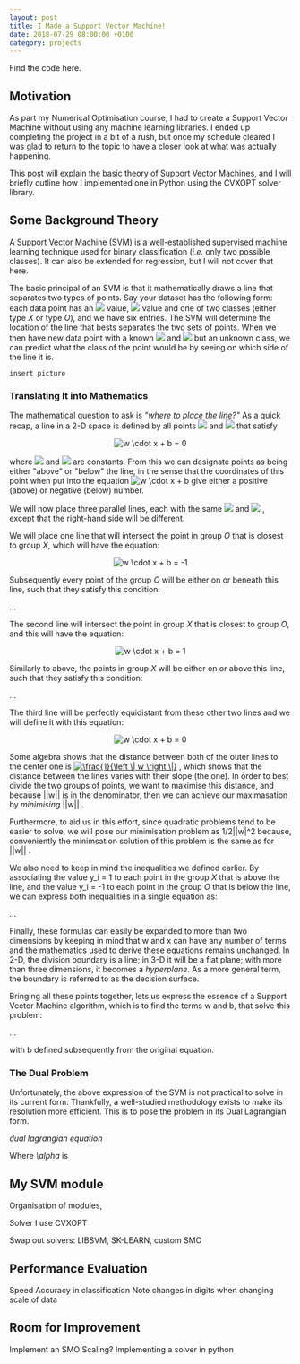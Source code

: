 ```yaml
---
layout: post
title: I Made a Support Vector Machine!
date: 2018-07-29 08:00:00 +0100
category: projects
---
```


Find the code here.

## Motivation
As part my Numerical Optimisation course, I had to create a
Support Vector Machine without using any machine learning libraries.
I ended up completing the project in a bit of a rush, but once
my schedule cleared I was glad to return to the topic to have a
closer look at what was actually happening.

This post will explain the basic theory of Support Vector Machines,
and I will briefly outline how I implemented one in Python 
using the CVXOPT solver library.

## Some Background Theory
A Support Vector Machine (SVM) is a well-established supervised
machine learning technique used for binary classification (_i.e._ 
only two possible classes). It can also be extended for regression,
but I will not cover that here.

The basic principal of an SVM is that it mathematically draws a line
that separates two types of points. Say your dataset has the following
form: each data point has an 
<img src="https://latex.codecogs.com/gif.latex?x_1"/> <!-- x_1 -->
value, 
<img src="https://latex.codecogs.com/gif.latex?x_2"/> <!-- x_2 -->
value and one of two classes (either type _X_ or type _O_), and we have six
entries. The SVM will determine the location of the line that bests separates 
the two sets of points. When we then have new data point with a known
<img src="https://latex.codecogs.com/gif.latex?x_1"/> <!-- x_1 -->
and 
<img src="https://latex.codecogs.com/gif.latex?x_2"/> <!-- x_2 -->
but an unknown class, we can predict what the class of the point would be
by seeing on which side of the line it is.

```insert picture``` 
 <!-- diagram of 3 x's and 3 o's and a line separating them + 
 arrows pointing to what is what (including an arrow pointing
 at an unknown point and predicting what it is -->

### Translating It into Mathematics
The mathematical question to ask is _"where to place the line?"_ As a quick
recap, a line in a 2-D space is defined by all points
<img src="https://latex.codecogs.com/gif.latex?x_1"/> <!-- x_1 -->
and
<img src="https://latex.codecogs.com/gif.latex?x_2"/> <!-- x_2 -->
that satisfy

<p style="text-align: center;">
<img src="https://latex.codecogs.com/gif.latex?w&space;\cdot&space;x&space;&plus;&space;b&space;=&space;0" title="w \cdot x + b = 0" />
</p>

where
<img src="https://latex.codecogs.com/gif.latex?w"/> <!-- w -->
and
<img src="https://latex.codecogs.com/gif.latex?b"/> <!-- b -->
are constants. From this we can designate points as being either "above" or
"below" the line, in the sense that the coordinates of this point when put into
the equation
<img src="https://latex.codecogs.com/gif.latex?w&space;\cdot&space;x&space;&plus;&space;b" title="w \cdot x + b" />
give either a positive (above) or negative (below) number.

We will now place three parallel lines, each with the same 
<img src="https://latex.codecogs.com/gif.latex?w"/> <!-- w -->
and
<img src="https://latex.codecogs.com/gif.latex?b"/> <!-- b -->, except that the
right-hand side will be different.

We will place one line that will intersect the point in group _O_ that is 
closest to group _X_, which will have the equation:

<p style="text-align: center;">
<img src="https://latex.codecogs.com/gif.latex?w&space;\cdot&space;x&space;&plus;&space;b&space;=&space;-1" title="w \cdot x + b = -1" />
</p>

Subsequently every point of the group _O_ will be either on or beneath this line, such that they satisfy this condition:

...

The second line will intersect the point in group _X_ that is closest to group
_O_, and this will have the equation:

<p style="text-align: center;">
<img src="https://latex.codecogs.com/gif.latex?w&space;\cdot&space;x&space;&plus;&space;b&space;=&space;1" title="w \cdot x + b = 1" />
</p>

Similarly to above, the points in group _X_ will be either on or above this line,
such that they satisfy this condition:

...

The third line will be perfectly equidistant from these other two lines and we will define it with this equation:

<p style="text-align: center;">
<img src="https://latex.codecogs.com/gif.latex?w&space;\cdot&space;x&space;&plus;&space;b&space;=&space;0" title="w \cdot x + b = 0" />
</p>

Some algebra shows that the distance between both of the outer lines to the center one is
<a href="https://www.codecogs.com/eqnedit.php?latex=\frac{1}{\left&space;\|&space;w&space;\right&space;\|}" target="_blank"><img src="https://latex.codecogs.com/gif.latex?\frac{1}{\left&space;\|&space;w&space;\right&space;\|}" title="\frac{1}{\left \| w \right \|}" /></a>
, which shows that the distance between the lines varies with their slope (the one). In 
order to best divide the two groups of points, we want to maximise this distance,
and because
||w||
is in the denominator, then we can achieve our maximasation by _minimising_
||w||
.

Furthermore, to aid us in this effort, since quadratic problems tend to be easier to
solve, we will pose our minimisation problem as
1/2||w|^2
because, conveniently the minimsation solution of this problem is the same as for
||w||
.

We also need to keep in mind the inequalities we defined earlier. By associating
the value
y_i = 1
to each point in the group _X_ that is above the line, and the value
y_i = -1
to each point in the group _O_ that is below the line, we can express both inequalities in a single equation as:

...

Finally, these formulas can easily be expanded to more than two dimensions by
keeping in mind that
w
and
x
can have any number of terms and the mathematics used to derive these equations
remains unchanged. In 2-D, the division boundary is a line; in 3-D it will be a flat plane; with more than three dimensions, it becomes a _hyperplane_. As a more general term, the boundary is referred to as the decision surface.

Bringing all these points together, lets us express the essence of a Support Vector Machine algorithm, which is to find the terms
w
and
b,
that solve this problem:

...

with
b
defined subsequently from the original equation.

### The Dual Problem

Unfortunately, the above expression of the SVM is not practical to solve in its
current form. Thankfully, a well-studied methodology exists to make its
resolution more efficient. This is to pose the problem in its Dual Lagrangian form.

_dual lagrangian equation_

Where
_\alpha_
is 



## My SVM module
Organisation of modules,

Solver I use CVXOPT

Swap out solvers: LIBSVM, SK-LEARN, custom SMO

## Performance Evaluation
Speed
Accuracy in classification
Note changes in digits when changing scale of data

## Room for Improvement
Implement an SMO
Scaling?
Implementing a solver in python
